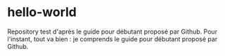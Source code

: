 # hello-world
Repository test d'après le guide pour débutant proposé par Github.
Pour l'instant, tout va bien : je comprends le guide pour débutant proposé par Github.
